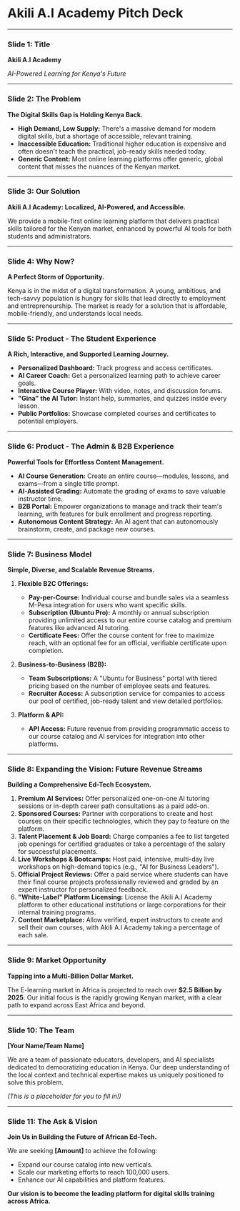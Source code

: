 # Akili A.I Academy Pitch Deck

---

### Slide 1: Title

**Akili A.I Academy**

*AI-Powered Learning for Kenya's Future*

---

### Slide 2: The Problem

**The Digital Skills Gap is Holding Kenya Back.**

*   **High Demand, Low Supply:** There's a massive demand for modern digital skills, but a shortage of accessible, relevant training.
*   **Inaccessible Education:** Traditional higher education is expensive and often doesn't teach the practical, job-ready skills needed today.
*   **Generic Content:** Most online learning platforms offer generic, global content that misses the nuances of the Kenyan market.

---

### Slide 3: Our Solution

**Akili A.I Academy: Localized, AI-Powered, and Accessible.**

We provide a mobile-first online learning platform that delivers practical skills tailored for the Kenyan market, enhanced by powerful AI tools for both students and administrators.

---

### Slide 4: Why Now?

**A Perfect Storm of Opportunity.**

Kenya is in the midst of a digital transformation. A young, ambitious, and tech-savvy population is hungry for skills that lead directly to employment and entrepreneurship. The market is ready for a solution that is affordable, mobile-friendly, and understands local needs.

---

### Slide 5: Product - The Student Experience

**A Rich, Interactive, and Supported Learning Journey.**

*   **Personalized Dashboard:** Track progress and access certificates.
*   **AI Career Coach:** Get a personalized learning path to achieve career goals.
*   **Interactive Course Player:** With video, notes, and discussion forums.
*   **"Gina" the AI Tutor:** Instant help, summaries, and quizzes inside every lesson.
*   **Public Portfolios:** Showcase completed courses and certificates to potential employers.

---

### Slide 6: Product - The Admin & B2B Experience

**Powerful Tools for Effortless Content Management.**

*   **AI Course Generation:** Create an entire course—modules, lessons, and exams—from a single title prompt.
*   **AI-Assisted Grading:** Automate the grading of exams to save valuable instructor time.
*   **B2B Portal:** Empower organizations to manage and track their team's learning, with features for bulk enrollment and progress reporting.
*   **Autonomous Content Strategy:** An AI agent that can autonomously brainstorm, create, and package new courses.

---

### Slide 7: Business Model

**Simple, Diverse, and Scalable Revenue Streams.**

1.  **Flexible B2C Offerings:**
    *   **Pay-per-Course:** Individual course and bundle sales via a seamless M-Pesa integration for users who want specific skills.
    *   **Subscription (Ubuntu Pro):** A monthly or annual subscription providing unlimited access to our entire course catalog and premium features like advanced AI tutoring.
    *   **Certificate Fees:** Offer the course content for free to maximize reach, with an optional fee for an official, verifiable certificate upon completion.

2.  **Business-to-Business (B2B):**
    *   **Team Subscriptions:** A "Ubuntu for Business" portal with tiered pricing based on the number of employee seats and features.
    *   **Recruiter Access:** A subscription service for companies to access our pool of certified, job-ready talent and view detailed portfolios.

3.  **Platform & API:**
    *   **API Access:** Future revenue from providing programmatic access to our course catalog and AI services for integration into other platforms.

---

### Slide 8: Expanding the Vision: Future Revenue Streams

**Building a Comprehensive Ed-Tech Ecosystem.**

1.  **Premium AI Services:** Offer personalized one-on-one AI tutoring sessions or in-depth career path consultations as a paid add-on.
2.  **Sponsored Courses:** Partner with corporations to create and host courses on their specific technologies, which they pay to feature on the platform.
3.  **Talent Placement & Job Board:** Charge companies a fee to list targeted job openings for certified graduates or take a percentage of the salary for successful placements.
4.  **Live Workshops & Bootcamps:** Host paid, intensive, multi-day live workshops on high-demand topics (e.g., "AI for Business Leaders").
5.  **Official Project Reviews:** Offer a paid service where students can have their final course projects professionally reviewed and graded by an expert instructor for personalized feedback.
6.  **"White-Label" Platform Licensing:** License the Akili A.I Academy platform to other educational institutions or large corporations for their internal training programs.
7.  **Content Marketplace:** Allow verified, expert instructors to create and sell their own courses, with Akili A.I Academy taking a percentage of each sale.

---

### Slide 9: Market Opportunity

**Tapping into a Multi-Billion Dollar Market.**

The E-learning market in Africa is projected to reach over **$2.5 Billion by 2025**. Our initial focus is the rapidly growing Kenyan market, with a clear path to expand across East Africa and beyond.

---

### Slide 10: The Team

**[Your Name/Team Name]**

We are a team of passionate educators, developers, and AI specialists dedicated to democratizing education in Kenya. Our deep understanding of the local context and technical expertise makes us uniquely positioned to solve this problem.

*(This is a placeholder for you to fill in!)*

---

### Slide 11: The Ask & Vision

**Join Us in Building the Future of African Ed-Tech.**

We are seeking **[Amount]** to achieve the following:
*   Expand our course catalog into new verticals.
*   Scale our marketing efforts to reach 100,000 users.
*   Enhance our AI capabilities and platform features.

**Our vision is to become the leading platform for digital skills training across Africa.**

